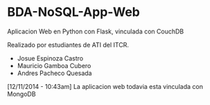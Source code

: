 BDA-NoSQL-App-Web
=================

Aplicacion Web en Python con Flask, vinculada con CouchDB

Realizado por estudiantes de ATI del ITCR.
  - Josue Espinoza Castro
  - Mauricio Gamboa Cubero
  - Andres Pacheco Quesada

[12/11/2014 - 10:43am] La aplicacion web todavia esta vinculada con MongoDB

